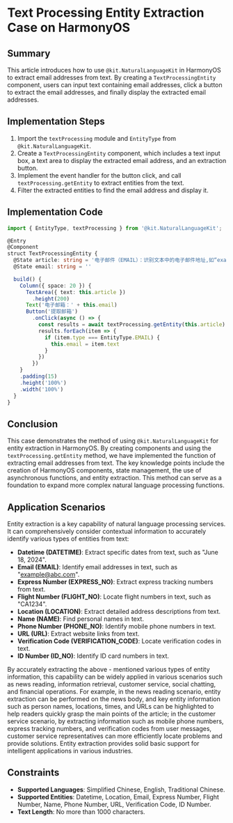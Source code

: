 # Text Processing Entity Extraction Case on HarmonyOS

## Summary
This article introduces how to use `@kit.NaturalLanguageKit` in HarmonyOS to extract email addresses from text. By creating a `TextProcessingEntity` component, users can input text containing email addresses, click a button to extract the email addresses, and finally display the extracted email addresses.

## Implementation Steps
1. Import the `textProcessing` module and `EntityType` from `@kit.NaturalLanguageKit`.
2. Create a `TextProcessingEntity` component, which includes a text input box, a text area to display the extracted email address, and an extraction button.
3. Implement the event handler for the button click, and call `textProcessing.getEntity` to extract entities from the text.
4. Filter the extracted entities to find the email address and display it.

## Implementation Code
```typescript
import { EntityType, textProcessing } from '@kit.NaturalLanguageKit'; 

@Entry 
@Component 
struct TextProcessingEntity { 
  @State article: string = '电子邮件（EMAIL）：识别文本中的电子邮件地址,如“example@abc.com”'; 
  @State email: string = '' 

  build() { 
    Column({ space: 20 }) { 
      TextArea({ text: this.article }) 
        .height(200) 
      Text('电子邮箱：' + this.email) 
      Button('提取邮箱') 
        .onClick(async () => { 
          const results = await textProcessing.getEntity(this.article) 
          results.forEach(item => { 
            if (item.type === EntityType.EMAIL) { 
              this.email = item.text 
            } 
          }) 
        }) 
    } 
    .padding(15) 
    .height('100%') 
    .width('100%') 
  } 
} 
```

## Conclusion
This case demonstrates the method of using `@kit.NaturalLanguageKit` for entity extraction in HarmonyOS. By creating components and using the `textProcessing.getEntity` method, we have implemented the function of extracting email addresses from text. The key knowledge points include the creation of HarmonyOS components, state management, the use of asynchronous functions, and entity extraction. This method can serve as a foundation to expand more complex natural language processing functions.

## Application Scenarios

Entity extraction is a key capability of natural language processing services. It can comprehensively consider contextual information to accurately identify various types of entities from text:

- **Datetime (DATETIME)**: Extract specific dates from text, such as "June 18, 2024".
- **Email (EMAIL)**: Identify email addresses in text, such as "example@abc.com".
- **Express Number (EXPRESS_NO)**: Extract express tracking numbers from text.
- **Flight Number (FLIGHT_NO)**: Locate flight numbers in text, such as "CA1234".
- **Location (LOCATION)**: Extract detailed address descriptions from text.
- **Name (NAME)**: Find personal names in text.
- **Phone Number (PHONE_NO)**: Identify mobile phone numbers in text.
- **URL (URL)**: Extract website links from text.
- **Verification Code (VERIFICATION_CODE)**: Locate verification codes in text.
- **ID Number (ID_NO)**: Identify ID card numbers in text.

By accurately extracting the above - mentioned various types of entity information, this capability can be widely applied in various scenarios such as news reading, information retrieval, customer service, social chatting, and financial operations. For example, in the news reading scenario, entity extraction can be performed on the news body, and key entity information such as person names, locations, times, and URLs can be highlighted to help readers quickly grasp the main points of the article; in the customer service scenario, by extracting information such as mobile phone numbers, express tracking numbers, and verification codes from user messages, customer service representatives can more efficiently locate problems and provide solutions. Entity extraction provides solid basic support for intelligent applications in various industries.

## Constraints

- **Supported Languages**: Simplified Chinese, English, Traditional Chinese.
- **Supported Entities**: Datetime, Location, Email, Express Number, Flight Number, Name, Phone Number, URL, Verification Code, ID Number.
- **Text Length**: No more than 1000 characters.


